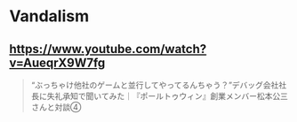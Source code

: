 # Vandalism

## https://www.youtube.com/watch?v=AueqrX9W7fg

> “ぶっちゃけ他社のゲームと並行してやってるんちゃう？”デバッグ会社社長に失礼承知で聞いてみた｜『ポールトゥウィン』創業メンバー松本公三さんと対談④ 
